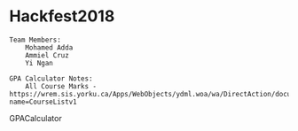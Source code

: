 # Hackfest2018
    Team Members:
        Mohamed Adda
        Ammiel Cruz
        Yi Ngan

    GPA Calculator Notes:
        All Course Marks - https://wrem.sis.yorku.ca/Apps/WebObjects/ydml.woa/wa/DirectAction/document?name=CourseListv1
GPACalculator
